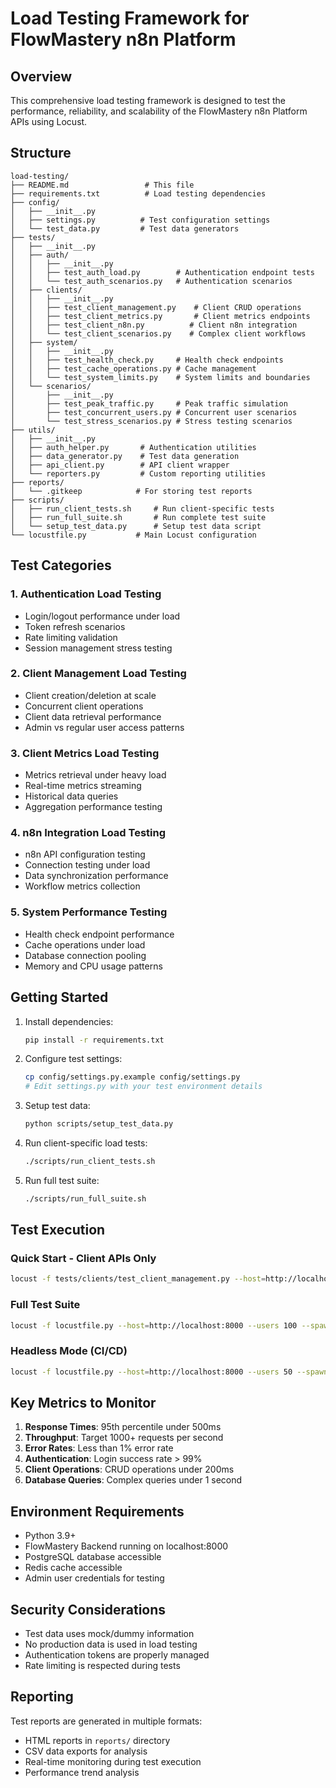 # Load Testing Framework for FlowMastery n8n Platform

## Overview

This comprehensive load testing framework is designed to test the performance, reliability, and scalability of the FlowMastery n8n Platform APIs using Locust.

## Structure

```
load-testing/
├── README.md                 # This file
├── requirements.txt          # Load testing dependencies
├── config/
│   ├── __init__.py
│   ├── settings.py          # Test configuration settings
│   └── test_data.py         # Test data generators
├── tests/
│   ├── __init__.py
│   ├── auth/
│   │   ├── __init__.py
│   │   ├── test_auth_load.py        # Authentication endpoint tests
│   │   └── test_auth_scenarios.py   # Authentication scenarios
│   ├── clients/
│   │   ├── __init__.py
│   │   ├── test_client_management.py    # Client CRUD operations
│   │   ├── test_client_metrics.py       # Client metrics endpoints
│   │   ├── test_client_n8n.py          # Client n8n integration
│   │   └── test_client_scenarios.py    # Complex client workflows
│   ├── system/
│   │   ├── __init__.py
│   │   ├── test_health_check.py     # Health check endpoints
│   │   ├── test_cache_operations.py # Cache management
│   │   └── test_system_limits.py    # System limits and boundaries
│   └── scenarios/
│       ├── __init__.py
│       ├── test_peak_traffic.py     # Peak traffic simulation
│       ├── test_concurrent_users.py # Concurrent user scenarios  
│       └── test_stress_scenarios.py # Stress testing scenarios
├── utils/
│   ├── __init__.py
│   ├── auth_helper.py       # Authentication utilities
│   ├── data_generator.py    # Test data generation
│   ├── api_client.py        # API client wrapper
│   └── reporters.py         # Custom reporting utilities
├── reports/
│   └── .gitkeep            # For storing test reports
├── scripts/
│   ├── run_client_tests.sh     # Run client-specific tests
│   ├── run_full_suite.sh       # Run complete test suite
│   └── setup_test_data.py      # Setup test data script
└── locustfile.py           # Main Locust configuration
```

## Test Categories

### 1. Authentication Load Testing
- Login/logout performance under load
- Token refresh scenarios
- Rate limiting validation
- Session management stress testing

### 2. Client Management Load Testing
- Client creation/deletion at scale
- Concurrent client operations
- Client data retrieval performance
- Admin vs regular user access patterns

### 3. Client Metrics Load Testing
- Metrics retrieval under heavy load
- Real-time metrics streaming
- Historical data queries
- Aggregation performance testing

### 4. n8n Integration Load Testing
- n8n API configuration testing
- Connection testing under load
- Data synchronization performance
- Workflow metrics collection

### 5. System Performance Testing
- Health check endpoint performance
- Cache operations under load
- Database connection pooling
- Memory and CPU usage patterns

## Getting Started

1. Install dependencies:
   ```bash
   pip install -r requirements.txt
   ```

2. Configure test settings:
   ```bash
   cp config/settings.py.example config/settings.py
   # Edit settings.py with your test environment details
   ```

3. Setup test data:
   ```bash
   python scripts/setup_test_data.py
   ```

4. Run client-specific load tests:
   ```bash
   ./scripts/run_client_tests.sh
   ```

5. Run full test suite:
   ```bash
   ./scripts/run_full_suite.sh
   ```

## Test Execution

### Quick Start - Client APIs Only
```bash
locust -f tests/clients/test_client_management.py --host=http://localhost:8000
```

### Full Test Suite
```bash
locust -f locustfile.py --host=http://localhost:8000 --users 100 --spawn-rate 10
```

### Headless Mode (CI/CD)
```bash
locust -f locustfile.py --host=http://localhost:8000 --users 50 --spawn-rate 5 --run-time 300s --headless --html=reports/load_test_report.html
```

## Key Metrics to Monitor

1. **Response Times**: 95th percentile under 500ms
2. **Throughput**: Target 1000+ requests per second
3. **Error Rates**: Less than 1% error rate
4. **Authentication**: Login success rate > 99%
5. **Client Operations**: CRUD operations under 200ms
6. **Database Queries**: Complex queries under 1 second

## Environment Requirements

- Python 3.9+
- FlowMastery Backend running on localhost:8000
- PostgreSQL database accessible
- Redis cache accessible
- Admin user credentials for testing

## Security Considerations

- Test data uses mock/dummy information
- No production data is used in load testing
- Authentication tokens are properly managed
- Rate limiting is respected during tests

## Reporting

Test reports are generated in multiple formats:
- HTML reports in `reports/` directory
- CSV data exports for analysis
- Real-time monitoring during test execution
- Performance trend analysis